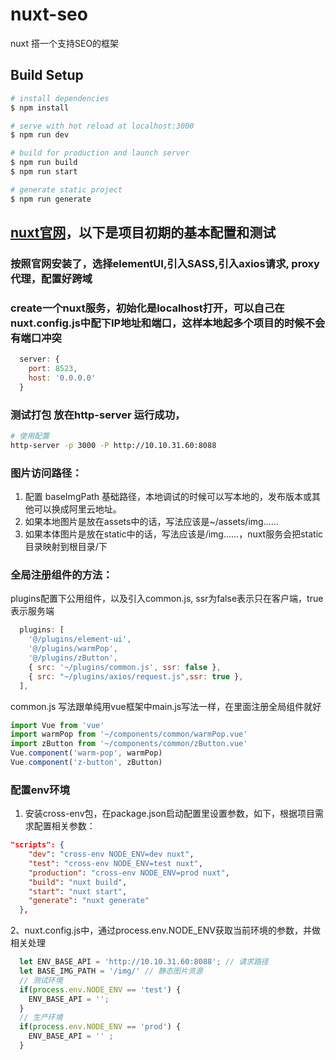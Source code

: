 # nuxt-seo
nuxt 搭一个支持SEO的框架

## Build Setup
```bash
# install dependencies
$ npm install

# serve with hot reload at localhost:3000
$ npm run dev

# build for production and launch server
$ npm run build
$ npm run start

# generate static project
$ npm run generate
```

## [nuxt官网](https://www.nuxtjs.cn/guide/installation)，以下是项目初期的基本配置和测试

### 按照官网安装了，选择elementUI,引入SASS,引入axios请求, proxy代理，配置好跨域

### create一个nuxt服务，初始化是localhost打开，可以自己在nuxt.config.js中配下IP地址和端口，这样本地起多个项目的时候不会有端口冲突
```javascript
  server: {
    port: 8523,
    host: '0.0.0.0'
  }
```

### 测试打包 放在http-server 运行成功，
```bash
# 使用配置
http-server -p 3000 -P http://10.10.31.60:8088
```

### 图片访问路径：
1. 配置 baseImgPath 基础路径，本地调试的时候可以写本地的，发布版本或其他可以换成阿里云地址。
2. 如果本地图片是放在assets中的话，写法应该是~/assets/img……
3. 如果本体图片是放在static中的话，写法应该是/img……，nuxt服务会把static目录映射到根目录/下

### 全局注册组件的方法：
plugins配置下公用组件，以及引入common.js, ssr为false表示只在客户端，true表示服务端
```javascript
  plugins: [
    '@/plugins/element-ui',
    '@/plugins/warmPop',
    '@/plugins/zButton',
    { src: '~/plugins/common.js', ssr: false },
    { src: "~/plugins/axios/request.js",ssr: true },
  ],
```
common.js 写法跟单纯用vue框架中main.js写法一样，在里面注册全局组件就好
```javascript   
import Vue from 'vue'
import warmPop from '~/components/common/warmPop.vue'
import zButton from '~/components/common/zButton.vue'
Vue.component('warm-pop', warmPop)
Vue.component('z-button', zButton)
```

### 配置env环境
1. 安装cross-env包，在package.json启动配置里设置参数，如下，根据项目需求配置相关参数：
```json 
"scripts": {
    "dev": "cross-env NODE_ENV=dev nuxt",
    "test": "cross-env NODE_ENV=test nuxt",
    "production": "cross-env NODE_ENV=prod nuxt",
    "build": "nuxt build",
    "start": "nuxt start",
    "generate": "nuxt generate"
  },
```
2、nuxt.config.js中，通过process.env.NODE_ENV获取当前环境的参数，并做相关处理
```javascript
  let ENV_BASE_API = 'http://10.10.31.60:8088'; // 请求路径
  let BASE_IMG_PATH = '/img/' // 静态图片资源
  // 测试环境
  if(process.env.NODE_ENV == 'test') {
    ENV_BASE_API = '';
  }
  // 生产环境
  if(process.env.NODE_ENV == 'prod') {
    ENV_BASE_API = '' ;
  }
```